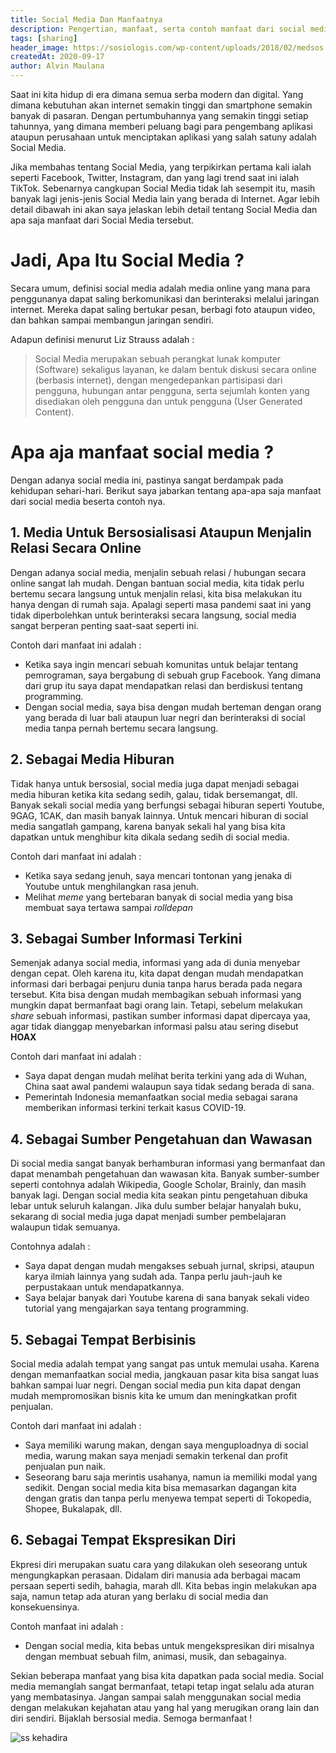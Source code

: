 ```yaml
---
title: Social Media Dan Manfaatnya
description: Pengertian, manfaat, serta contoh manfaat dari social media
tags: [sharing]
header_image: https://sosiologis.com/wp-content/uploads/2018/02/medsos.jpg
createdAt: 2020-09-17
author: Alvin Maulana
---
```


<block-square>
    <template #text>
    Nama            : Alvin Maulana Rhusuli <br>
    NIM             : 2005551014 <br>
    Prodi           : Teknologi Informasi <br>
    Fakultas/Universitas  : Teknik/Universitas Udayana <br>
    Mata Kuliah     : Aplikasi Social Media (A) <br>
    Dosen           : I Putu Agus Eka Pratama, S.T.,M.T. <br>
    </template>
</block-square>

Saat ini kita hidup di era dimana semua serba modern dan digital. Yang dimana kebutuhan akan internet semakin tinggi dan smartphone semakin banyak di pasaran. Dengan pertumbuhannya yang semakin tinggi setiap tahunnya, yang dimana memberi peluang bagi para pengembang aplikasi ataupun perusahaan untuk menciptakan aplikasi yang salah satuny adalah Social Media.

Jika membahas tentang Social Media, yang terpikirkan pertama kali ialah seperti Facebook, Twitter, Instagram, dan yang lagi trend saat ini ialah TikTok. Sebenarnya cangkupan Social Media tidak lah sesempit itu, masih banyak lagi jenis-jenis Social Media lain yang berada di Internet. Agar lebih detail dibawah ini akan saya jelaskan lebih detail tentang Social Media dan apa saja manfaat dari Social Media tersebut.

# Jadi, Apa Itu Social Media ?

Secara umum, definisi social media adalah media online yang mana para penggunanya dapat saling berkomunikasi dan berinteraksi melalui jaringan internet. Mereka dapat saling bertukar pesan, berbagi foto ataupun video, dan bahkan sampai membangun jaringan sendiri.

Adapun definisi menurut Liz Strauss adalah :

> Social Media merupakan sebuah perangkat lunak komputer (Software) sekaligus layanan, ke dalam bentuk diskusi secara online (berbasis internet), dengan mengedepankan partisipasi dari pengguna, hubungan antar pengguna, serta sejumlah konten yang disediakan oleh pengguna dan untuk pengguna (User Generated Content).

# Apa aja manfaat social media ?

Dengan adanya social media ini, pastinya sangat berdampak pada kehidupan sehari-hari. Berikut saya jabarkan tentang apa-apa saja manfaat dari social media beserta contoh nya.

## 1. Media Untuk Bersosialisasi Ataupun Menjalin Relasi Secara Online

Dengan adanya social media, menjalin sebuah relasi / hubungan secara online sangat lah mudah. Dengan bantuan social media, kita tidak perlu bertemu secara langsung untuk menjalin relasi, kita bisa melakukan itu hanya dengan di rumah saja. Apalagi seperti masa pandemi saat ini yang tidak diperbolehkan untuk berinteraksi secara langsung, social media sangat berperan penting saat-saat seperti ini.

Contoh dari manfaat ini adalah :

- Ketika saya ingin mencari sebuah komunitas untuk belajar tentang pemrograman, saya bergabung di sebuah grup Facebook. Yang dimana dari grup itu saya dapat mendapatkan relasi dan berdiskusi tentang programming.
- Dengan social media, saya bisa dengan mudah berteman dengan orang yang berada di luar bali ataupun luar negri dan berinteraksi di social media tanpa pernah bertemu secara langsung.

## 2. Sebagai Media Hiburan

Tidak hanya untuk bersosial, social media juga dapat menjadi sebagai media hiburan ketika kita sedang sedih, galau, tidak bersemangat, dll. Banyak sekali social media yang berfungsi sebagai hiburan seperti Youtube, 9GAG, 1CAK, dan masih banyak lainnya. Untuk mencari hiburan di social media sangatlah gampang, karena banyak sekali hal yang bisa kita dapatkan untuk menghibur kita dikala sedang sedih di social media.

Contoh dari manfaat ini adalah :

- Ketika saya sedang jenuh, saya mencari tontonan yang jenaka di Youtube untuk menghilangkan rasa jenuh.
- Melihat _meme_ yang bertebaran banyak di social media yang bisa membuat saya tertawa sampai _rolldepan_

## 3. Sebagai Sumber Informasi Terkini

Semenjak adanya social media, informasi yang ada di dunia menyebar dengan cepat. Oleh karena itu, kita dapat dengan mudah mendapatkan informasi dari berbagai penjuru dunia tanpa harus berada pada negara tersebut. Kita bisa dengan mudah membagikan sebuah informasi yang mungkin dapat bermanfaat bagi orang lain. Tetapi, sebelum melakukan _share_ sebuah informasi, pastikan sumber informasi dapat dipercaya yaa, agar tidak dianggap menyebarkan informasi palsu atau sering disebut **HOAX**

Contoh dari manfaat ini adalah :

- Saya dapat dengan mudah melihat berita terkini yang ada di Wuhan, China saat awal pandemi walaupun saya tidak sedang berada di sana.
- Pemerintah Indonesia memanfaatkan social media sebagai sarana memberikan informasi terkini terkait kasus COVID-19.

## 4. Sebagai Sumber Pengetahuan dan Wawasan

Di social media sangat banyak berhamburan informasi yang bermanfaat dan dapat menambah pengetahuan dan wawasan kita. Banyak sumber-sumber seperti contohnya adalah Wikipedia, Google Scholar, Brainly, dan masih banyak lagi. Dengan social media kita seakan pintu pengetahuan dibuka lebar untuk seluruh kalangan. Jika dulu sumber belajar hanyalah buku, sekarang di social media juga dapat menjadi sumber pembelajaran walaupun tidak semuanya.

Contohnya adalah :

- Saya dapat dengan mudah mengakses sebuah jurnal, skripsi, ataupun karya ilmiah lainnya yang sudah ada. Tanpa perlu jauh-jauh ke perpustakaan untuk mendapatkannya.
- Saya belajar banyak dari Youtube karena di sana banyak sekali video tutorial yang mengajarkan saya tentang programming.

## 5. Sebagai Tempat Berbisinis

Social media adalah tempat yang sangat pas untuk memulai usaha. Karena dengan memanfaatkan social media, jangkauan pasar kita bisa sangat luas bahkan sampai luar negri. Dengan social media pun kita dapat dengan mudah mempromosikan bisnis kita ke umum dan meningkatkan profit penjualan.

Contoh dari manfaat ini adalah :

- Saya memiliki warung makan, dengan saya menguploadnya di social media, warung makan saya menjadi semakin terkenal dan profit penjualan pun naik.
- Seseorang baru saja merintis usahanya, namun ia memiliki modal yang sedikit. Dengan social media kita bisa memasarkan dagangan kita dengan gratis dan tanpa perlu menyewa tempat seperti di Tokopedia, Shopee, Bukalapak, dll.

## 6. Sebagai Tempat Ekspresikan Diri

Ekpresi diri merupakan suatu cara yang dilakukan oleh seseorang untuk mengungkapkan perasaan. Didalam diri manusia ada berbagai macam persaan seperti sedih, bahagia, marah dll. Kita bebas ingin melakukan apa saja, namun tetap ada aturan yang berlaku di social media dan konsekuensinya.

Contoh manfaat ini adalah :

- Dengan social media, kita bebas untuk mengekspresikan diri misalnya dengan membuat sebuah film, animasi, musik, dan sebagainya.

Sekian beberapa manfaat yang bisa kita dapatkan pada social media. Social media memanglah sangat bermanfaat, tetapi tetap ingat selalu ada aturan yang membatasinya. Jangan sampai salah menggunakan social media dengan melakukan kejahatan atau yang hal yang merugikan orang lain dan diri sendiri. Bijaklah bersosial media. Semoga bermanfaat !

![ss kehadira](https://iili.io/273pVI.png)
